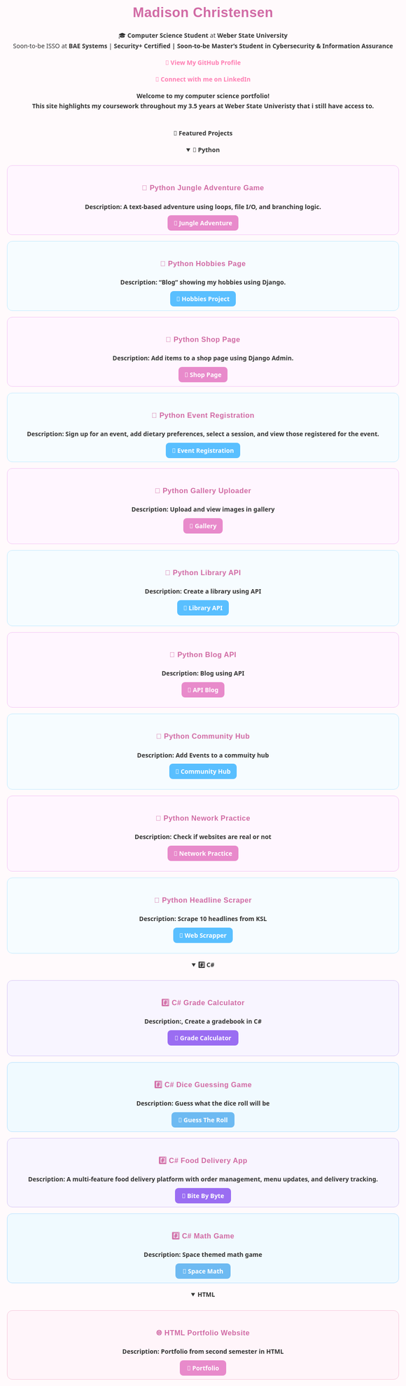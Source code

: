<h1 align="center"> Madison Christensen </h1>
<p align="center">
🎓 <b>Computer Science Student</b> at <b>Weber State University</b><br>
Soon-to-be ISSO at <b>BAE Systems</b> | <b>Security+ Certified <b> | Soon-to-be <b>Master’s Student in Cybersecurity & Information Assurance</b><br>


<p align="center">
  <a href="https://github.com/madikaeee"><b>🔗 View My GitHub Profile</b></a>
</p>
<p align="center">
  <a href="https://www.linkedin.com/in/madison-christensen22"><b>🔗 Connect with me on LinkedIn</b></a>
</p>

Welcome to my computer science portfolio!  
This site highlights my coursework throughout my 3.5 years at Weber State Univeristy that i still have access to. 


<br><b>🚀 Featured Projects<b></br>



<details open>
  <summary><b>🐍 Python</b></summary>
  <br>

  <div style="border:1px solid #f3c4f5; border-radius:12px; padding:1em; margin-bottom:1em; background:#fff6ff;">
    <h3>🐍 Python Jungle Adventure Game</h3>
    <p><b>Description:</b> A text-based adventure using loops, file I/O, and branching logic.</p>
    <a href="https://github.com/madikaeee/CS3620_Project1" target="_blank"
       style="background:#e88acb; color:white; padding:8px 14px; border-radius:8px; text-decoration:none; font-weight:600;">
       🔗 Jungle Adventure
    </a>
  </div>
    
   <div style="border:1px solid #c0ebff; border-radius:12px; padding:1em; margin-bottom:1em; background:#f6fcff;">
    <h3>🐍 Python Hobbies Page</h3>
    <p><b>Description:</b> “Blog” showing my hobbies using Django.</p>
    <a href="https://github.com/madikaeee/CS3620_Portfolio" target="_blank"
       style="background:#59bfff; color:white; padding:8px 14px; border-radius:8px; text-decoration:none; font-weight:600;">
       🔗 Hobbies Project
    </a>
  </div>


 <div style="border:1px solid #f3c4f5; border-radius:12px; padding:1em; margin-bottom:1em; background:#fff6ff;">
    <h3>🐍 Python Shop Page</h3>
    <p><b>Description:</b> Add items to a shop page using Django Admin.</p>
    <a href="https://github.com/madikaeee/DjangoAdmin" target="_blank"
       style="background:#e88acb; color:white; padding:8px 14px; border-radius:8px; text-decoration:none; font-weight:600;">
       🔗 Shop Page
    </a>
  </div>

 <div style="border:1px solid #c0ebff; border-radius:12px; padding:1em; margin-bottom:1em; background:#f6fcff;">
    <h3>🐍 Python Event Registration</h3>
    <p><b>Description:</b> Sign up for an event, add dietary preferences, select a session, and view those registered for the event.</p>
    <a href="https://github.com/madikaeee/EventRegistration" target="_blank"
       style="background:#59bfff; color:white; padding:8px 14px; border-radius:8px; text-decoration:none; font-weight:600;">
       🔗 Event Registration
    </a>
  </div>

<div style="border:1px solid #f3c4f5; border-radius:12px; padding:1em; margin-bottom:1em; background:#fff6ff;">
  <h3>🐍 Python Gallery Uploader</h3>
  <p><b>Description:</b> Upload and view images in gallery</p>

<a href="https://github.com/madikaeee/GalleryUploader" target="_blank"
     style="background:#e88acb; color:white; padding:8px 14px; border-radius:8px; text-decoration:none; font-weight:600;">
     🔗 Gallery
  </a>
</div>



 <div style="border:1px solid #c0ebff; border-radius:12px; padding:1em; margin-bottom:1em; background:#f6fcff;">
  <h3>🐍 Python Library API</h3>
  <p><b>Description:</b> Create a library using API</p>

<a href="https://github.com/madikaeee/libraryAPI" target="_blank"
       style="background:#59bfff; color:white; padding:8px 14px; border-radius:8px; text-decoration:none; font-weight:600;">
     🔗 Library API
  </a>
</div>


<div style="border:1px solid #f3c4f5; border-radius:12px; padding:1em; margin-bottom:1em; background:#fff6ff;">
  <h3>🐍 Python Blog API</h3>
  <p><b>Description:</b> Blog using API</p>

<a href="https://github.com/madikaeee/BlogAPI" target="_blank"
     style="background:#e88acb; color:white; padding:8px 14px; border-radius:8px; text-decoration:none; font-weight:600;">
     🔗 API Blog
  </a>
</div>



 <div style="border:1px solid #c0ebff; border-radius:12px; padding:1em; margin-bottom:1em; background:#f6fcff;">
  <h3>🐍 Python Community Hub</h3>
  <p><b>Description:</b> Add Events to a commuity hub</p>

<a href="https://github.com/madikaeee/communityhub" target="_blank"
       style="background:#59bfff; color:white; padding:8px 14px; border-radius:8px; text-decoration:none; font-weight:600;">
     🔗 Community Hub
  </a>
</div>

<div style="border:1px solid #f3c4f5; border-radius:12px; padding:1em; margin-bottom:1em; background:#fff6ff;">
  <h3>🐍 Python Nework Practice</h3>
  <p><b>Description:</b> Check if websites are real or not</p>

<a href="https://github.com/madikaeee/Mod5NetworkPractice" target="_blank"
     style="background:#e88acb; color:white; padding:8px 14px; border-radius:8px; text-decoration:none; font-weight:600;">
     🔗 Network Practice
  </a>
</div>


 <div style="border:1px solid #c0ebff; border-radius:12px; padding:1em; margin-bottom:1em; background:#f6fcff;">
  <h3>🐍 Python Headline Scraper</h3>
  <p><b>Description:</b> Scrape 10 headlines from KSL</p>

<a href="https://github.com/madikaeee/Mod6WebScraper" target="_blank"
       style="background:#59bfff; color:white; padding:8px 14px; border-radius:8px; text-decoration:none; font-weight:600;">
     🔗 Web Scrapper
  </a>
</div>
</details>

<details open>
  <summary><b>#️⃣ C# </b></summary>
  <br>

  <div style="border:1px solid #d6c5f5; border-radius:12px; padding:1em; margin-bottom:1em; background:#f8f5ff;">
    <h3>#️⃣ C# Grade Calculator </h3>

  <p><b>Description:</b>, Create a gradebook in C# </p>

  <a href="https://github.com/madikaeee/assignment3-CS3280" target="_blank"
       style="background:#9a6df2; color:white; padding:8px 16px; border-radius:8px; text-decoration:none; font-weight:600;">
       🔗 Grade Calculator
    </a>
  </div>
  
<div style="border:1px solid #b3e0ff; border-radius:12px; padding:1em; margin-bottom:1em; background:#f0faff;">
    <h3>#️⃣ C# Dice Guessing Game</h3>
    <p><b>Description:</b> Guess what the dice roll will be </p>
    <a href="https://github.com/madikaeee/assignment2CS3280" target="_blank"
       style="background:#6dbaf2; color:white; padding:8px 16px; border-radius:8px; text-decoration:none; font-weight:600;">
       🔗 Guess The Roll
    </a>
  </div>
  
 <div style="border:1px solid #d6c5f5; border-radius:12px; padding:1em; margin-bottom:1em; background:#f8f5ff;">
    <h3>#️⃣ C# Food Delivery App </h3>
    <p><b>Description:</b> A multi-feature food delivery platform with order management, menu updates, and delivery tracking.</p>
    <a href="https://github.com/madikaeee/BiteByBite" target="_blank"
       style="background:#9a6df2; color:white; padding:8px 16px; border-radius:8px; text-decoration:none; font-weight:600;">
       🔗 Bite By Byte
    </a>
  </div>

  <div style="border:1px solid #b3e0ff; border-radius:12px; padding:1em; margin-bottom:1em; background:#f0faff;">
    <h3>#️⃣ C# Math Game </h3>
    <p><b>Description:</b> Space themed math game </p>
    <a href="https://github.com/madikaeee/assignment5-CS3280" target="_blank"
       style="background:#6dbaf2; color:white; padding:8px 16px; border-radius:8px; text-decoration:none; font-weight:600;">
       🔗 Space Math
    </a>
  </div>
</details>


  <details open>
  <summary><b> </> HTML </b></summary>
  <br>
  <div style="border:1px solid #f5c5d9; border-radius:12px; padding:1em; margin-bottom:1em; background:#fff5fa;">
    <h3>🌐 HTML Portfolio Website</h3>
    <p><b>Description:</b> Portfolio from second semester in HTML </p>
    <a href="https://github.com/madikaeee/assignment7-CS2350" target="_blank"
       style="background:#e88acb; color:white; padding:8px 16px; border-radius:8px; text-decoration:none; font-weight:600;">
       🔗 Portfolio 
    </a>
  </div>
</details>





<style>
body {
  font-family: "Poppins", "Segoe UI", sans-serif;
  background-color: #fffafc;
  color: #333;
  text-align: center;
  margin: 0 auto;
  max-width: 900px;
  padding: 2rem;
  line-height: 1.7;
}

h1, h2, h3 {
  font-family: "Poppins", sans-serif;
  color: #d16ba5;
  font-weight: 700;
  letter-spacing: 0.5px;
}

h1 {
  font-size: 2.2em;
  margin-bottom: 0.3em;
}

h2 {
  font-size: 1.6em;
  margin-top: 2em;
  color: #b65fcf;
}


a {
  color: #ff7eb3;
  text-decoration: none;
  font-weight: 600;
}

a:hover {
  color: #ffb3c1;
  text-decoration: underline;
}

.btn {
  display: inline-block;
  background-color: #ffb3c1;
  color: white !important;
  padding: 10px 18px;
  border-radius: 8px;
  margin: 12px 0;
  text-decoration: none;
  font-weight: 600;
  box-shadow: 0 2px 5px rgba(255, 182, 193, 0.3);
  transition: all 0.2s ease-in-out;
}

.btn:hover {
  background-color: #ff8fab;
  transform: translateY(-2px);
}

hr {
  border: none;
  height: 1px;
  background: linear-gradient(to right, #f9d1e4, #fcd5ce, #f9d1e4);
  margin: 2.5em 0;
  border-radius: 50%;
}

</style>
